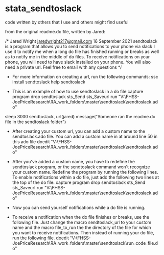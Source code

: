 # stata_sendtoslack
code written by others that I use and others might find useful

from the original readme.do file, written by Jared:

/*
Jared Wright
jaredwright217@gmail.com
16 September 2021
sendtoslack is a program that allows you to send notifications to your phone via slack
I use it to notify me when a long do file has finished running or breaks as well as to notify me in the middle of do files.
To receive notifications on your phone, you will need to have slack installed on your phone. You will also need a private url. 
Feel free to email with any questions
*/

* For more information on creating a url, run the following commands:
ssc install sendtoslack
help sendtoslack

* This is an example of how to use sendtoslack in a do file
capture program drop sendtoslack sts_Send sts_Saveurl
run "V:\FHSS-JoePriceResearch\RA_work_folders\master\sendtoslack\sendtoslack.ado"

sleep 3000
sendtoslack, url(jared) message("Someone ran the readme.do file in the sendtoslack folder")

* After creating your custom url, you can add a custom name to the sendtoslack.ado file. You can add a custom name in at around line 50 in this ado file
doedit "V:\FHSS-JoePriceResearch\RA_work_folders\master\sendtoslack\sendtoslack.ado"

* After you've added a custom name, you have to redefine the sendtoslack program, or the sendtoslack command won't recognize your custom name. Redefine the program by running the following lines. To enable notifications within a do file, just add the following two lines at the top of the do file.
capture program drop sendtoslack sts_Send sts_Saveurl
run "V:\FHSS-JoePriceResearch\RA_work_folders\master\sendtoslack\sendtoslack.ado"

* Now you can send yourself notifications while a do file is running.

* To receive a notification when the do file finishes or breaks, use the following file. Just change the macro sendtoslack_url to your custom name and the macro file_to_run the the directory of the file for which you want to receive notifications. Then instead of running your do file, run the following file.
doedit "V:\FHSS-JoePriceResearch\RA_work_folders\master\sendtoslack\run_code_file.do"
